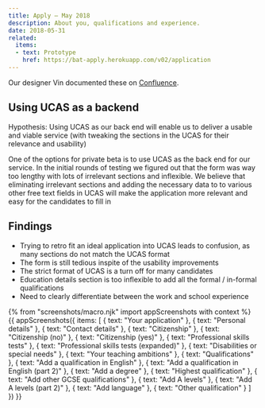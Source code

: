 ```yaml
---
title: Apply – May 2018
description: About you, qualifications and experience.
date: 2018-05-31
related:
  items:
  - text: Prototype
    href: https://bat-apply.herokuapp.com/v02/application
---
```

Our designer Vin documented these on [Confluence](https://dfedigital.atlassian.net/wiki/spaces/BaT/pages/279314433/Designs).

## Using UCAS as a backend

Hypothesis: Using UCAS as our back end will enable us to deliver a usable and viable service (with tweaking the sections in the UCAS for their relevance and usability)

One of the options for private beta is to use UCAS as the back end for our service. In the initial rounds of testing we figured out that the form was way too lengthy with lots of irrelevant sections and inflexible. We believe that eliminating irrelevant sections and adding the necessary data to to various other free text fields in UCAS will make the application more relevant and easy for the candidates to fill in

## Findings

* Trying to retro fit an ideal application into UCAS leads to confusion, as many sections do not match the UCAS format
* The form is still tedious inspite of the usability improvements
* The strict format of UCAS is a turn off for many candidates
* Education details section is too inflexible to add all the formal / in-formal qualifications
* Need to clearly differentiate between the work and school experience

{% from "screenshots/macro.njk" import appScreenshots with context %}
{{ appScreenshots({
  items: [
    { text: "Your application" },
    { text: "Personal details" },
    { text: "Contact details" },
    { text: "Citizenship" },
    { text: "Citizenship (no)" },
    { text: "Citizenship (yes)" },
    { text: "Professional skills tests" },
    { text: "Professional skills tests (expanded)" },
    { text: "Disabilities or special needs" },
    { text: "Your teaching ambitions" },
    { text: "Qualifications" },
    { text: "Add a qualification in English" },
    { text: "Add a qualification in English (part 2)" },
    { text: "Add a degree" },
    { text: "Highest qualification" },
    { text: "Add other GCSE qualifications" },
    { text: "Add A levels" },
    { text: "Add A levels (part 2)" },
    { text: "Add language" },
    { text: "Other qualification" }
  ]
}) }}
